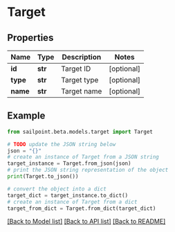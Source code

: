 # Target


## Properties

Name | Type | Description | Notes
------------ | ------------- | ------------- | -------------
**id** | **str** | Target ID | [optional] 
**type** | **str** | Target type | [optional] 
**name** | **str** | Target name | [optional] 

## Example

```python
from sailpoint.beta.models.target import Target

# TODO update the JSON string below
json = "{}"
# create an instance of Target from a JSON string
target_instance = Target.from_json(json)
# print the JSON string representation of the object
print(Target.to_json())

# convert the object into a dict
target_dict = target_instance.to_dict()
# create an instance of Target from a dict
target_from_dict = Target.from_dict(target_dict)
```
[[Back to Model list]](../README.md#documentation-for-models) [[Back to API list]](../README.md#documentation-for-api-endpoints) [[Back to README]](../README.md)


